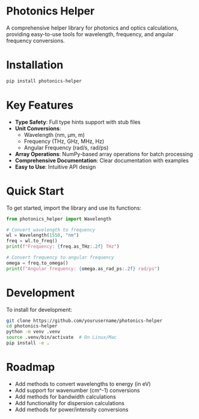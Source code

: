 # Photonics Helper

A comprehensive helper library for photonics and optics calculations, providing easy-to-use tools for wavelength, frequency, and angular frequency conversions.

# Installation

```bash
pip install photonics-helper
```

# Key Features

- **Type Safety**: Full type hints support with stub files
- **Unit Conversions**:
  - Wavelength (nm, μm, m)
  - Frequency (THz, GHz, MHz, Hz)
  - Angular Frequency (rad/s, rad/ps)
- **Array Operations**: NumPy-based array operations for batch processing
- **Comprehensive Documentation**: Clear documentation with examples
- **Easy to Use**: Intuitive API design

# Quick Start

To get started, import the library and use its functions:

```python
from photonics_helper import Wavelength

# Convert wavelength to frequency
wl = Wavelength(1550, "nm")
freq = wl.to_freq()
print(f"Frequency: {freq.as_THz:.2f} THz")

# Convert frequency to angular frequency
omega = freq.to_omega()
print(f"Angular frequency: {omega.as_rad_ps:.2f} rad/ps")
```

# Development

To install for development:

```sh
git clone https://github.com/yourusername/photonics-helper
cd photonics-helper
python -m venv .venv
source .venv/bin/activate  # On Linux/Mac
pip install -e .
```

# Roadmap

- Add methods to convert wavelengths to energy (in eV)
- Add support for wavenumber (cm^-1) conversions
- Add methods for bandwidth calculations
- Add functionality for dispersion calculations
- Add methods for power/intensity conversions
